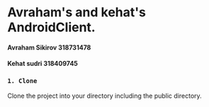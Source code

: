 # Avraham's and kehat's AndroidClient.
#### Avraham Sikirov 318731478
#### Kehat sudri 318409745

### `1. Clone`

Clone the project into your directory including the public directory.
